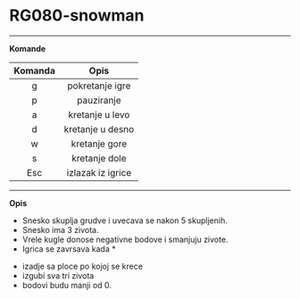# RG080-snowman

***

**Komande**

| Komanda       |   Opis             |
|   :---:       |   :---:            |
|   g           |  pokretanje igre   |
|   p           |  pauziranje        |
|   a           |  kretanje u levo   |
|   d           |  kretanje u desno  |
|   w           |  kretanje gore     |
|   s           |  kretanje dole     |
|   Esc         |  izlazak iz igrice |

***

**Opis**
* Snesko skuplja grudve i uvecava se nakon 5 skupljenih.
* Snesko ima 3 zivota.
* Vrele kugle donose negativne bodove i smanjuju zivote.
* Igrica se zavrsava kada *
- izadje sa ploce po kojoj se krece
- izgubi sva tri zivota
- bodovi budu manji od 0.
